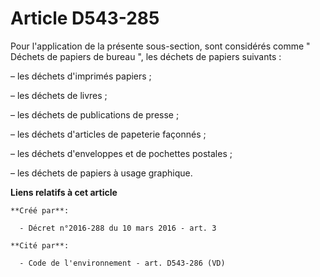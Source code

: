# Article D543-285

Pour l'application de la présente sous-section, sont considérés comme " Déchets de papiers de bureau ", les déchets de
papiers suivants :

– les déchets d'imprimés papiers ;

– les déchets de livres ;

– les déchets de publications de presse ;

– les déchets d'articles de papeterie façonnés ;

– les déchets d'enveloppes et de pochettes postales ;

– les déchets de papiers à usage graphique.

**Liens relatifs à cet article**

	**Créé par**:

	  - Décret n°2016-288 du 10 mars 2016 - art. 3

	**Cité par**:

	  - Code de l'environnement - art. D543-286 (VD)

